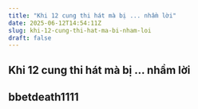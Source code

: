 ```yaml
---
title: "Khi 12 cung thi hát mà bị ... nhầm lời"
date: 2025-06-12T14:54:11Z
slug: khi-12-cung-thi-hat-ma-bi-nham-loi
draft: false
---
```


## Khi 12 cung thi hát mà bị ... nhầm lời

## bbetdeath1111

